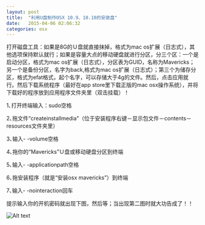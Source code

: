 ```yaml
---
layout: post
title:  "利用U盘制作OSX 10.9、10.10的安装盘"
date:   2015-04-06 02:06:32
categories: osx
---
```


打开磁盘工具：如果是8G的Ｕ盘就直接抹掉，格式为mac os扩展（日志式），其他选项保持默认就行；如果是容量大点的移动硬盘就进行分区，分三个区：一个是启动分区，格式为mac os扩展（日志式），分区表为GUID，名称为Mavericks；另一个是备份分区，名字为back,格式为mac os扩展（日志式）；第三个为储存分区，格式为efat格式，起个名字，可以存储大于4g的文件。然后，点击应用就行。然后下载系统程序（最好在app store里下载正版的mac osx操作系统），并将下载好的程序放到应用程序文件夹里（双击挂载）！

1､打开终端输入：sudo空格

2､拖文件“createinstallmedia”（位于安装程序右键－显示包文件－contents－resources文件夹里） 

3､输入- -volume空格

4､拖你的“Mavericks”Ｕ盘或移动硬盘分区到终端

5､输入- -applicationpath空格

6､拖安装程序（就是“安装osx mavericks”）到终端

7､输入- -nointeraction回车

提示输入你的开机密码就出现下图，然后等；当出现第二图时就大功告成了！！


![Alt text](http://7u2srn.com1.z0.glb.clouddn.com/@/images/post/upanosx.PNG)
